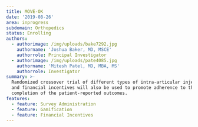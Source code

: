 ```yaml
---
title: MOVE-OK
date: '2019-08-26'
area: inprogress
subdomain: Orthopedics
status: Enrolling
authors:
  - authorimage: /img/uploads/bake7292.jpg
    authorname: 'Joshua Baker, MD, MSCE'
    authorrole: Principal Investigator
  - authorimage: /img/uploads/pate4085.jpg
    authorname: 'Mitesh Patel, MD, MBA, MS'
    authorrole: Investigator
summary: >-
  Randomized crossover trial of different types of intra-articular injections
  and financial incentives will also be used to promote adherence to the
  completion of the patient-reported outcomes.
features:
  - feature: Survey Administration
  - feature: Gamification
  - feature: Financial Incentives
---
```


